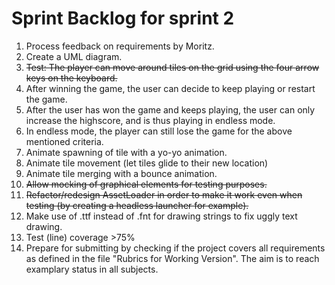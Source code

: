 # Sprint Backlog for sprint 2

01. Process feedback on requirements by Moritz.
02. Create a UML diagram.
03. ~~Test: The player can move around tiles on the grid using the four arrow keys on the
    keyboard.~~
04. After winning the game, the user can decide to keep playing or restart the
    game.
05. After the user has won the game and keeps playing, the user can only increase
    the highscore, and is thus playing in endless mode.
06. In endless mode, the player can still lose the game for the above mentioned
    criteria.
07. Animate spawning of tile with a yo-yo animation.
08. Animate tile movement (let tiles glide to their new location)
09. Animate tile merging with a bounce animation.
10. ~~Allow mocking of graphical elements for testing purposes.~~
11. ~~Refactor/redesign AssetLoader in order to make it work even when testing (by creating a headless launcher for example).~~
12. Make use of .ttf instead of .fnt for drawing strings to fix uggly text drawing.
11. Test (line) coverage >75% 
12. Prepare for submitting by checking if the project covers all requirements as defined in the file "Rubrics for Working Version". The aim is to reach examplary status in all subjects.